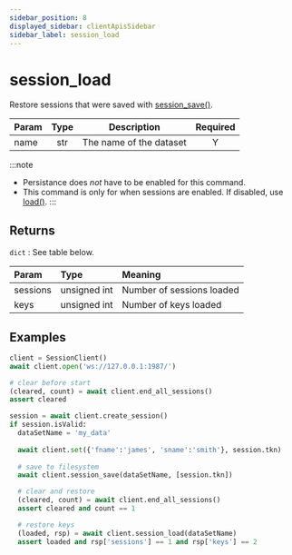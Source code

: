 ```yaml
---
sidebar_position: 8
displayed_sidebar: clientApisSidebar
sidebar_label: session_load
---
```


# session_load
Restore sessions that were saved with [session_save()](./Save).


|Param|Type|Description|Required|
|--|:-:|--|:-:|
|name|str|The name of the dataset|Y|



:::note
- Persistance does _not_ have to be enabled for this command.
- This command is only for when sessions are enabled. If disabled, use [load()](../Load).
:::


## Returns
`dict` : See table below.



|Param|Type|Meaning|
|:---|:---|:---|
|sessions|unsigned int|Number of sessions loaded|
|keys|unsigned int|Number of keys loaded|



## Examples

```py title='Save and load one session'
client = SessionClient()
await client.open('ws://127.0.0.1:1987/')

# clear before start
(cleared, count) = await client.end_all_sessions()
assert cleared

session = await client.create_session()
if session.isValid:
  dataSetName = 'my_data'
  
  await client.set({'fname':'james', 'sname':'smith'}, session.tkn)
  
  # save to filesystem
  await client.session_save(dataSetName, [session.tkn])

  # clear and restore
  (cleared, count) = await client.end_all_sessions()
  assert cleared and count == 1

  # restore keys
  (loaded, rsp) = await client.session_load(dataSetName)
  assert loaded and rsp['sessions'] == 1 and rsp['keys'] == 2
```
